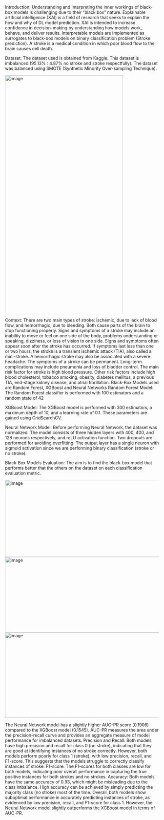 Introduction: Understanding and interpreting the inner workings of black-box models is challenging due to their “black box” nature. Explainable artificial intelligence (XAI) is a field of research that seeks to explain the how and why of DL model prediction. XAI is intended to increase confidence in decision-making by understanding how models work, behave, and deliver results. Interpretable models are implemented as surrogates to black-box models on binary classification problem (Stroke prediction).
A stroke is a medical condition in which poor blood flow to the brain causes cell death.

Dataset:
The dataset used is obtained from Kaggle.
This dataset is imbalanced (95.13% : 4.87% no stroke and stroke respectfully). The dataset was balanced using SMOTE (Synthetic Minority Over-sampling Technique).

<img width="386" height="779" alt="image" src="https://github.com/user-attachments/assets/8b55f1cb-ed99-4f9f-a837-10e286111fc8" />



Context:
There are two main types of stroke: ischemic, due to lack of blood flow, and hemorrhagic, due to bleeding. Both cause parts of the brain to stop functioning properly.
Signs and symptoms of a stroke may include an inability to move or feel on one side of the body, problems understanding or speaking, dizziness, or loss of vision to one side. Signs and symptoms often appear soon after the stroke has occurred.
If symptoms last less than one or two hours, the stroke is a transient ischemic attack (TIA), also called a mini-stroke. A hemorrhagic stroke may also be associated with a severe headache. The symptoms of a stroke can be permanent. Long-term complications may include pneumonia and loss of bladder control.
The main risk factor for stroke is high blood pressure. Other risk factors include high blood cholesterol, tobacco smoking, obesity, diabetes mellitus, a previous TIA, end-stage kidney disease, and atrial fibrillation.
Black-Box Models used are Random Forest, XGBoost and Neural Networks
Random Forest Model:
The Random Forest classifier is performed with 100 estimators and a random state of 42

XGBoost Model:
The XGBoost model is performed with 300 estimators, a maximum depth of 10, and a learning rate of 0.1. These parameters are gained using GridSearchCV.

Neural Network Model:
Before performing Neural Network, the dataset was normalized. The model consists of three hidden layers with 400, 400, and 128 neurons respectively, and reLU activation function. Two dropouts are performed for avoiding overfitting. The output layer has a single neuron with sigmoid activation since we are performing binary classification (stroke or no stroke).

Black-Box Models Evaluation:
The aim is to find the black-box model that performs better that the others on the dataset on each classification evaluation metric.


<img width="657" height="252" alt="image" src="https://github.com/user-attachments/assets/6b94874b-9cfa-4348-9563-257f36d5ab7a" />
<img width="716" height="247" alt="image" src="https://github.com/user-attachments/assets/f841196c-8793-41ec-807b-1259fb496692" />
<img width="675" height="280" alt="image" src="https://github.com/user-attachments/assets/5c5578b4-cf7e-4461-984a-a9ec1a2773d8" />



The Neural Network model has a slightly higher AUC-PR score (0.1906) compared to the XGBoost model (0.1545). AUC-PR measures the area under the precision-recall curve and provides an aggregate measure of model performance for imbalanced datasets.
Precision and Recall: Both models have high precision and recall for class 0 (no stroke), indicating that they are good at identifying instances of no stroke correctly. However, both models perform poorly for class 1 (stroke), with low precision, recall, and F1-score. This suggests that the models struggle to correctly classify instances of stroke.
F1-score: The F1-scores for both classes are low for both models, indicating poor overall performance in capturing the true positive instances for both strokes and no strokes.
Accuracy: Both models have the same accuracy of 0.93, which might be misleading due to the class imbalance. High accuracy can be achieved by simply predicting the majority class (no stroke) most of the time.
Overall, both models show suboptimal performance in accurately predicting instances of stroke, as evidenced by low precision, recall, and F1-score for class 1. However, the Neural Network model slightly outperforms the XGBoost model in terms of AUC-PR.
